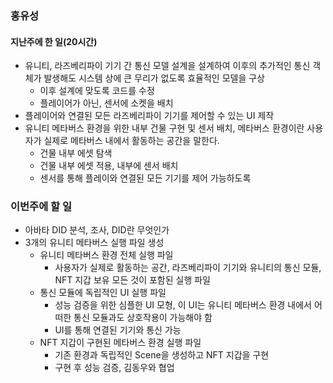 ### 홍유성

#### 지난주에 한 일(20시간)
- 유니티, 라즈베리파이 기기 간 통신 모델 설계을 설계하여 이후의 추가적인 통신 객체가 발생해도 시스템 상에 큰 무리가 없도록 효율적인 모델을 구상
   - 이후 설계에 맞도록 코드를 수정
   - 플레이어가 아닌, 센서에 소켓을 배치
- 플레이어와 연결된 모든 라즈베리파이 기기를 제어할 수 있는 UI 제작
- 유니티 메타버스 환경을 위한 내부 건물 구현 및 센서 배치, 메타버스 환경이란 사용자가 실제로 메타버스 내에서 활동하는 공간을 말한다.
  - 건물 내부 에셋 탐색
  - 건물 내부 에셋 적용, 내부에 센서 배치
  - 센서를 통해 플레이와 연결된 모든 기기를 제어 가능하도록



### 이번주에 할 일
- 아바타 DID 분석, 조사, DID란 무엇인가
- 3개의 유니티 메타버스 실행 파일 생성
   - 유니티 메타버스 환경 전체 실행 파일
      - 사용자가 실제로 활동하는 공간, 라즈베리파이 기기와 유니티의 통신 모듈, NFT 지갑 보유 모든 것이 포함된 실행 파일
   - 통신 모듈에 독립적인 UI 실행 파일
      - 성능 검증을 위한 심플한 UI 모형, 이 UI는 유니티 메타버스 환경 내에서 어떠한 통신 모듈과도 상호작용이 가능해야 함
      - UI를 통해 연결된 기기와 통신 가능
   - NFT 지갑이 구현된 메타버스 환경 실행 파일
      - 기존 환경과 독립적인 Scene을 생성하고 NFT 지갑을 구현
      - 구현 후 성능 검증, 김동우와 협업
     
